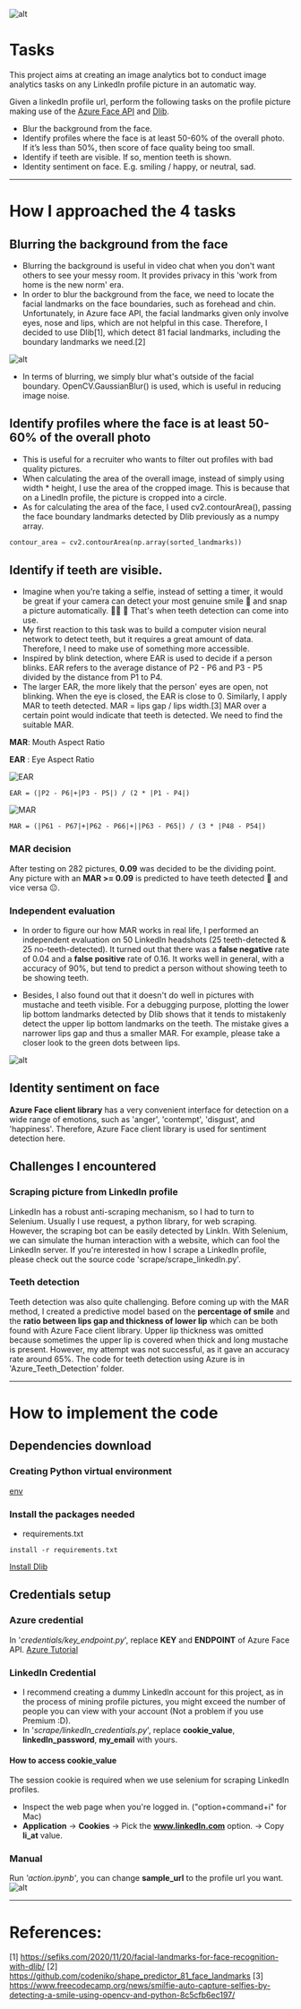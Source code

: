 ![alt](screenshots/my_LinkedIn.png)
# Tasks
This project aims at creating an image analytics bot to conduct image analytics tasks on any LinkedIn profile picture in an automatic way. 

Given a linkedIn profile url, perform the following tasks on the profile picture making use of the [Azure Face API](https://azure.microsoft.com/en-us/services/cognitive-services/face/#demo) and [Dlib](http://dlib.net/python/index.html).
- Blur the background from the face.
- Identify profiles where the face is at least 50-60% of the overall photo. If it’s less than 50%, then score of face quality being too small.
- Identify if teeth are visible. If so, mention teeth is shown.
- Identity sentiment on face. E.g. smiling / happy, or neutral, sad.

--------------------------------------------------------------------------------------------

# How I approached the 4 tasks
## Blurring the background from the face
- Blurring the background is useful in video chat when you don't want others to see your messy room. It provides privacy in this 'work from home is the new norm' era. 
- In order to blur the background from the face, we need to locate the facial landmarks on the face boundaries, such as forehead and chin. Unfortunately, in Azure face API, the facial landmarks given only involve eyes, nose and lips, which are not helpful in this case. Therefore, I decided to use Dlib[1], which detect 81 facial landmarks, including the boundary landmarks we need.[2] 

![alt](screenshots/81_facial_landmarks.jpg)

- In terms of blurring, we simply blur what's outside of the facial boundary. OpenCV.GaussianBlur() is used, which is useful in reducing image noise.

## Identify profiles where the face is at least 50-60% of the overall photo
- This is useful for a recruiter who wants to filter out profiles with bad quality pictures. 
- When calculating the area of the overall image, instead of simply using width * height, I use the area of the cropped image. This is because that on a LinedIn profile, the picture is cropped into a circle.
- As for calculating the area of the face, I used cv2.contourArea(), passing the face boundary landmarks detected by Dlib previously as a numpy array.
```python
contour_area = cv2.contourArea(np.array(sorted_landmarks))
```

## Identify if teeth are visible.
- Imagine when you're taking a selfie, instead of setting a timer, it would be great if your camera can detect your most genuine smile 😬 and snap a picture automatically. 🤳🏼 📸   That's when teeth detection can come into use. 
- My first reaction to this task was to build a computer vision neural network to detect teeth, but it requires a great amount of data. Therefore, I need to make use of something more accessible. 
- Inspired by blink detection, where EAR is used to decide if a person blinks. EAR refers to the average distance of P2 - P6 and P3 - P5 divided by the distance from P1 to P4. 
- The larger EAR, the more likely that the person' eyes are open, not blinking. When the eye is closed, the EAR is close to 0. Similarly, I apply MAR to teeth detected. MAR = lips gap / lips width.[3] MAR over a certain point would indicate that teeth is detected. We need to find the suitable MAR. 

**MAR**: Mouth Aspect Ratio

**EAR** : Eye Aspect Ratio

![EAR](screenshots/EAR.jpg)
```shell
EAR = (|P2 - P6|+|P3 - P5|) / (2 * |P1 - P4|)
```


![MAR](screenshots/MAR.png)
```shell
MAR = (|P61 - P67|+|P62 - P66|+||P63 - P65|) / (3 * |P48 - P54|)
```
### MAR decision
After testing on 282 pictures, **0.09** was decided to be the dividing point. Any picture with an **MAR >= 0.09** is predicted to have teeth detected 😬 and vice versa 😐.

### Independent evaluation
- In order to figure our how MAR works in real life, I performed an independent evaluation on 50 LinkedIn headshots (25 teeth-detected & 25 no-teeth-detected). It turned out that there was a **false negative** rate of 0.04 and a **false positive** rate of 0.16. It works well in general, with a accuracy of 90%, but tend to predict a person without showing teeth to be showing teeth.

- Besides, I also found out that it doesn't do well in pictures with mustache and teeth visible. For a debugging purpose, plotting the lower lip bottom landmarks detected by Dlib shows that it tends to mistakenly detect the upper lip bottom landmarks on the teeth. The mistake gives a narrower lips gap and thus a smaller MAR.
For example, please take a closer look to the green dots between lips.

![alt](screenshots/mustache_example.png)


## Identity sentiment on face
**Azure Face client library** has a very convenient interface for detection on a wide range of emotions, such as 'anger', 'contempt', 'disgust', and 'happiness'. Therefore, Azure Face client library is used for sentiment detection here.

## Challenges I encountered
### Scraping picture from LinkedIn profile
LinkedIn has a robust anti-scraping mechanism, so I had to turn to Selenium. Usually I use request, a python library, for web scraping. However, the scraping bot can be easily detected by LinkIn. With Selenium, we can simulate the human interaction with a website, which can fool the LinkedIn server. If you're interested in how I scrape a LinkedIn profile, please check out the source code 'scrape/scrape_linkedIn.py'.

### Teeth detection
Teeth detection was also quite challenging. Before coming up with the MAR method, I created a predictive model based on the **percentage of smile** and the **ratio between lips gap and thickness of lower lip** which can be both found with Azure Face client library. Upper lip thickness was omitted because sometimes the upper lip is covered when thick and long mustache is present. However, my attempt was not successful, as it gave an accuracy rate around 65%. The code for teeth detection using Azure is in 'Azure_Teeth_Detection' folder.

----------------------------------------------------------------------------------------

# How to implement the code
## Dependencies download
### Creating Python virtual environment
[env](https://docs.python.org/3/library/venv.html)
### Install the packages needed
- requirements.txt
```shell
install -r requirements.txt
```
[Install Dlib](https://www.pyimagesearch.com/2017/03/27/how-to-install-dlib/)

## Credentials setup
### Azure credential
In '*credentials/key_endpoint.py*', replace **KEY** and **ENDPOINT** of Azure Face API.
[Azure Tutorial](https://docs.microsoft.com/en-au/azure/cognitive-services/face/quickstarts/client-libraries?tabs=visual-studio&pivots=programming-language-python)
### LinkedIn Credential
- I recommend creating a dummy LinkedIn account for this project, as in the process of mining profile pictures, you might exceed the number of people you can view with your account (Not a problem if you use Premium :D).
- In '*scrape/linkedIn_credentials.py*', replace **cookie_value**, **linkedIn_password**, **my_email** with yours.
#### How to access cookie_value
The session cookie is required when we use selenium for scraping LinkedIn profiles.
- Inspect the web page when you're logged in. ("option+command+i" for Mac)
- **Application** -> **Cookies** -> Pick the **www.linkedIn.com** option. -> Copy **li_at** value.

### Manual
Run *'action.ipynb'*, you can change **sample_url** to the profile url you want.
![alt](screenshots/change_profile_url.png)

-------------------------------------------------------------------------------------------------

# References:
[1] https://sefiks.com/2020/11/20/facial-landmarks-for-face-recognition-with-dlib/
[2] https://github.com/codeniko/shape_predictor_81_face_landmarks
[3] https://www.freecodecamp.org/news/smilfie-auto-capture-selfies-by-detecting-a-smile-using-opencv-and-python-8c5cfb6ec197/